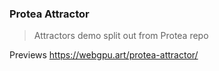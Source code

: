 ### Protea Attractor

> Attractors demo split out from Protea repo

Previews https://webgpu.art/protea-attractor/
